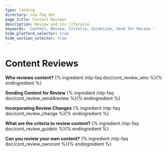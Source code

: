 ```yaml
---
type: landing
directory: ntp-faq doc
page_title: Content Reviews
description: Review and its lifecycle 
keywords: 'Content, Review, Criteria, Guideline, Send for Review '
hide_platform_selector: true
hide_section_selector: true
---
```


# Content Reviews

**Who reviews content?**
{% ingredient /ntp-faq doc/cont_review_who %}{% endingredient %}

**Sending Content for Review**
{% ingredient /ntp-faq doc/cont_review_send4review %}{% endingredient %}

**Incorporating Review Changes**
{% ingredient /ntp-faq doc/cont_review_change %}{% endingredient %}

**What are the criteria to review content?**
{% ingredient /ntp-faq doc/cont_review_guideln %}{% endingredient %}

**Can you review your own content?**
{% ingredient /ntp-faq doc/cont_review_owncont %}{% endingredient %}



